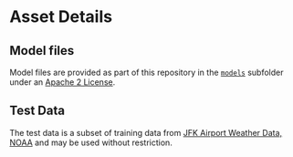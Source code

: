 # Asset Details

## Model files

Model files are provided as part of this repository in the [`models`](models) subfolder under an [Apache 2 License](https://github.com/IBM/MAX-Weather-Forecaster/blob/master/LICENSE).

## Test Data

The test data is a subset of training data from [JFK Airport Weather Data, NOAA](https://www.ncdc.noaa.gov/cdo-web/datasets/LCD/stations/WBAN:94789/detail) and may be used without restriction.
